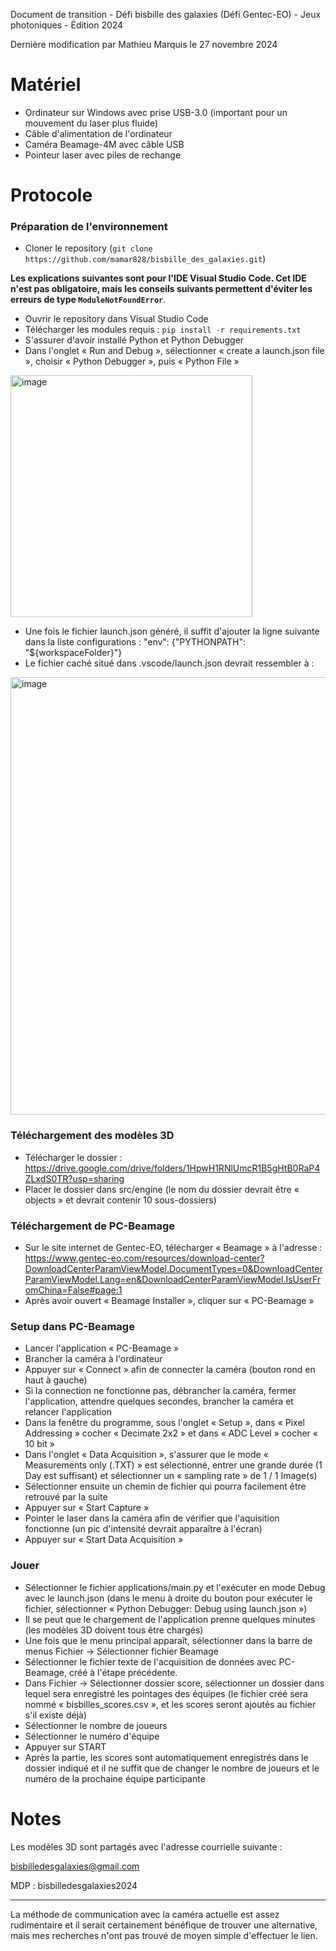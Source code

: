 Document de transition - Défi bisbille des galaxies (Défi Gentec-EO) - Jeux photoniques - Édition 2024

Dernière modification par Mathieu Marquis le 27 novembre 2024

# Matériel
- Ordinateur sur Windows avec prise USB-3.0 (important pour un mouvement du laser plus fluide)
- Câble d'alimentation de l'ordinateur
- Caméra Beamage-4M avec câble USB
- Pointeur laser avec piles de rechange

# Protocole
### Préparation de l'environnement
- Cloner le repository (`git clone https://github.com/mamar828/bisbille_des_galaxies.git`)

**Les explications suivantes sont pour l'IDE Visual Studio Code. Cet IDE n'est pas obligatoire, mais les conseils suivants permettent d'éviter les erreurs de type `ModuleNotFoundError`**.

- Ouvrir le repository dans Visual Studio Code
- Télécharger les modules requis : `pip install -r requirements.txt`
- S'assurer d'avoir installé Python et Python Debugger
- Dans l'onglet « Run and Debug », sélectionner « create a launch.json file », choisir « Python Debugger », puis « Python File »
<img width="387" alt="image" src="https://github.com/user-attachments/assets/f1d1736a-abc4-4337-aeb9-3962945b0df8">

- Une fois le fichier launch.json généré, il suffit d'ajouter la ligne suivante dans la liste configurations : "env": {"PYTHONPATH": "${workspaceFolder}"}
- Le fichier caché situé dans .vscode/launch.json devrait ressembler à :
<img width="700" alt="image" src="https://github.com/user-attachments/assets/bc7a138a-04f7-4365-bfd8-8f5ac8e16d9e">

### Téléchargement des modèles 3D
- Télécharger le dossier : https://drive.google.com/drive/folders/1HpwH1RNlUmcR1B5gHtB0RaP4ZLxdS0TR?usp=sharing
- Placer le dossier dans src/engine (le nom du dossier devrait être « objects » et devrait contenir 10 sous-dossiers)

### Téléchargement de PC-Beamage
- Sur le site internet de Gentec-EO, télécharger « Beamage » à l'adresse : https://www.gentec-eo.com/resources/download-center?DownloadCenterParamViewModel.DocumentTypes=0&DownloadCenterParamViewModel.Lang=en&DownloadCenterParamViewModel.IsUserFromChina=False#page:1
- Après avoir ouvert « Beamage Installer », cliquer sur « PC-Beamage »

### Setup dans PC-Beamage
- Lancer l'application « PC-Beamage »
- Brancher la caméra à l'ordinateur
- Appuyer sur « Connect » afin de connecter la caméra (bouton rond en haut à gauche)
- Si la connection ne fonctionne pas, débrancher la caméra, fermer l'application, attendre quelques secondes, brancher la caméra et relancer l'application
- Dans la fenêtre du programme, sous l'onglet « Setup », dans « Pixel Addressing » cocher « Decimate 2x2 » et dans « ADC Level » cocher « 10 bit »
- Dans l'onglet « Data Acquisition », s'assurer que le mode « Measurements only (.TXT) » est sélectionné, entrer une grande durée (1 Day est suffisant) et sélectionner un « sampling rate » de 1 / 1 Image(s)
- Sélectionner ensuite un chemin de fichier qui pourra facilement être retrouvé par la suite
- Appuyer sur « Start Capture »
- Pointer le laser dans la caméra afin de vérifier que l'aquisition fonctionne (un pic d'intensité devrait apparaître à l'écran)
- Appuyer sur « Start Data Acquisition »
 
### Jouer
- Sélectionner le fichier applications/main.py et l'exécuter en mode Debug avec le launch.json (dans le menu à droite du bouton pour exécuter le fichier, sélectionner « Python Debugger: Debug using launch.json »)
- Il se peut que le chargement de l'application prenne quelques minutes (les modèles 3D doivent tous être chargés)
- Une fois que le menu principal apparaît, sélectionner dans la barre de menus Fichier -> Sélectionner fichier Beamage 
- Sélectionner le fichier texte de l'acquisition de données avec PC-Beamage, créé à l'étape précédente.
- Dans Fichier -> Sélectionner dossier score, sélectionner un dossier dans lequel sera enregistré les pointages des équipes (le fichier créé sera nommé « bisbilles_scores.csv », et les scores seront ajoutés au fichier s'il existe déjà)
- Sélectionner le nombre de joueurs
- Sélectionner le numéro d'équipe
- Appuyer sur START
- Après la partie, les scores sont automatiquement enregistrés dans le dossier indiqué et il ne suffit que de changer le nombre de joueurs et le numéro de la prochaine équipe participante

# Notes
Les modèles 3D sont partagés avec l'adresse courrielle suivante :

bisbilledesgalaxies@gmail.com

MDP : bisbilledesgalaxies2024

---
La méthode de communication avec la caméra actuelle est assez rudimentaire et il serait certainement bénéfique de trouver une alternative, mais mes recherches n'ont pas trouvé de moyen simple d'effectuer le lien.
